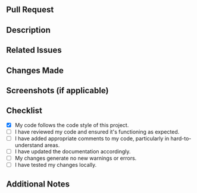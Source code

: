 ## Pull Request

## Description
<!--- Describe the purpose of this Pull Request -->

## Related Issues
<!--- List any related issues or tickets here -->

## Changes Made
<!--- Provide a brief description of the changes made in this PR -->

## Screenshots (if applicable)
<!--- Include any relevant screenshots or GIFs here -->

## Checklist
<!--- Go over all the following points, and put an `x` in all the boxes that apply. -->
<!--- If you're unsure about any of these, don't hesitate to ask. We're here to help! -->
- [x] My code follows the code style of this project.
- [ ] I have reviewed my code and ensured it's functioning as expected.
- [ ] I have added appropriate comments to my code, particularly in hard-to-understand areas.
- [ ] I have updated the documentation accordingly.
- [ ] My changes generate no new warnings or errors.
- [ ] I have tested my changes locally.

## Additional Notes
<!--- Any additional information or notes you want to add -->
